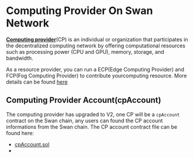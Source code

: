 # Computing Provider On Swan Network

**[Computing provider](https://docs.swanchain.io/orchestrator/as-a-computing-provider)**(CP) is an individual or organization that participates in the decentralized computing network by offering computational resources such as processing power (CPU and GPU), memory, storage, and bandwidth.

As a resource provider, you can run a ECP(Edge Computing Provider) and FCP(Fog Computing Provider) to contribute yourcomputing resource. More details can be found [here](https://github.com/swanchain/go-computing-provider)

## Computing Provider Account(cpAccount)
The computing provider has upgraded to V2, one CP will be a `cpAccount` contract on the Swan chain, any users can found the CP account informations from the Swan chain. The CP account contract file can be found here:
 - [cpAccount.sol](account/cpAccount.sol)
 -  
